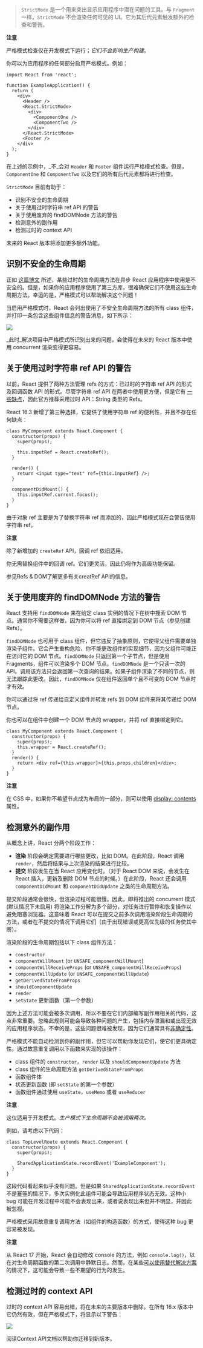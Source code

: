 > `StrictMode` 是一个用来突出显示应用程序中潜在问题的工具。与 `Fragment` 一样，`StrictMode` 不会渲染任何可见的 UI。它为其后代元素触发额外的检查和警告。

**注意**

严格模式检查仅在开发模式下运行；_它们不会影响生产构建_。

你可以为应用程序的任何部分启用严格模式。例如：

```React
import React from 'react';

function ExampleApplication() {
  return (
    <div>
      <Header />
      <React.StrictMode>
        <div>
          <ComponentOne />
          <ComponentTwo />
        </div>
      </React.StrictMode>
      <Footer />
    </div>
  );
}
```

在上述的示例中，_不_会对 `Header` 和 `Footer` 组件运行严格模式检查。但是，`ComponentOne` 和 `ComponentTwo` 以及它们的所有后代元素都将进行检查。

`StrictMode` 目前有助于：

-   识别不安全的生命周期
-   关于使用过时字符串 ref API 的警告
-   关于使用废弃的 findDOMNode 方法的警告
-   检测意外的副作用
-   检测过时的 context API

未来的 React 版本将添加更多额外功能。

## 识别不安全的生命周期

正如 [这篇博文](https://zh-hans.reactjs.org/docs/strict-mode.html#identifying-unsafe-lifecycles) 所述，某些过时的生命周期方法在异步 React 应用程序中使用是不安全的。但是，如果你的应用程序使用了第三方库，很难确保它们不使用这些生命周期方法。幸运的是，严格模式可以帮助解决这个问题！

当启用严格模式时，React 会列出使用了不安全生命周期方法的所有 class 组件，并打印一条包含这些组件信息的警告消息，如下所示：

![](https://secure2.wostatic.cn/static/sDpoQwKXTE1VL86KbxUUFz/image.png?auth_key=1668420376-3iLJtk6wdkCnqN6C9LvxgP-0-f44d70489fddd4ba851b3583b3c1567c)

_此时_解决项目中严格模式所识别出来的问题，会使得在未来的 React 版本中使用 concurrent 渲染变得更容易。

## 关于使用过时字符串 ref API 的警告

以前，React 提供了两种方法管理 refs 的方式：已过时的字符串 ref API 的形式及回调函数 API 的形式。尽管字符串 ref API 在两者中使用更方便，但是它有 [一些缺点](https://github.com/facebook/react/issues/1373)，因此官方推荐采用过时 API：String 类型的 Refs。

React 16.3 新增了第三种选择，它提供了使用字符串 ref 的便利性，并且不存在任何缺点：

```React
class MyComponent extends React.Component {
  constructor(props) {
    super(props);

    this.inputRef = React.createRef();
  }

  render() {
    return <input type="text" ref={this.inputRef} />;
  }

  componentDidMount() {
    this.inputRef.current.focus();
  }
}
```

由于对象 ref 主要是为了替换字符串 ref 而添加的，因此严格模式现在会警告使用字符串 ref。

**注意**

除了新增加的 `createRef` API，回调 ref 依旧适用。

你无需替换组件中的回调 ref。它们更灵活，因此仍将作为高级功能保留。

参见Refs & DOM了解更多有关creatRef API的信息。

## 关于使用废弃的 findDOMNode 方法的警告

React 支持用 `findDOMNode` 来在给定 class 实例的情况下在树中搜索 DOM 节点。通常你不需要这样做，因为你可以将 ref 直接绑定到 DOM 节点（参见创建 Refs）。

`findDOMNode` 也可用于 class 组件，但它违反了抽象原则，它使得父组件需要单独渲染子组件。它会产生重构危险，你不能更改组件的实现细节，因为父组件可能正在访问它的 DOM 节点。`findDOMNode` 只返回第一个子节点，但是使用 Fragments，组件可以渲染多个 DOM 节点。`findDOMNode` 是一个只读一次的 API。调用该方法只会返回第一次查询的结果。如果子组件渲染了不同的节点，则无法跟踪此更改。因此，`findDOMNode` 仅在组件返回单个且不可变的 DOM 节点时才有效。

你可以通过将 ref 传递给自定义组件并转发 refs 到 DOM 组件来将其传递给 DOM 节点。

你也可以在组件中创建一个 DOM 节点的 wrapper，并将 ref 直接绑定到它。

```React
class MyComponent extends React.Component {
  constructor(props) {
    super(props);
    this.wrapper = React.createRef();
  }
  render() {
    return <div ref={this.wrapper}>{this.props.children}</div>;
  }
}
```

**注意**

在 CSS 中，如果你不希望节点成为布局的一部分，则可以使用 [display: contents](https://developer.mozilla.org/en-US/docs/Web/CSS/display#display_contents) 属性。

## 检测意外的副作用

从概念上讲，React 分两个阶段工作：

-   **渲染** 阶段会确定需要进行哪些更改，比如 DOM。在此阶段，React 调用 `render`，然后将结果与上次渲染的结果进行比较。
-   **提交** 阶段发生在当 React 应用变化时。（对于 React DOM 来说，会发生在 React 插入，更新及删除 DOM 节点的时候。）在此阶段，React 还会调用 `componentDidMount` 和 `componentDidUpdate` 之类的生命周期方法。

提交阶段通常会很快，但渲染过程可能很慢。因此，即将推出的 concurrent 模式 (默认情况下未启用) 将渲染工作分解为多个部分，对任务进行暂停和恢复操作以避免阻塞浏览器。这意味着 React 可以在提交之前多次调用渲染阶段生命周期的方法，或者在不提交的情况下调用它们（由于出现错误或更高优先级的任务使其中断）。

渲染阶段的生命周期包括以下 class 组件方法：

-   `constructor`
-   `componentWillMount` (or `UNSAFE_componentWillMount`)
-   `componentWillReceiveProps` (or `UNSAFE_componentWillReceiveProps`)
-   `componentWillUpdate` (or `UNSAFE_componentWillUpdate`)
-   `getDerivedStateFromProps`
-   `shouldComponentUpdate`
-   `render`
-   `setState` 更新函数（第一个参数）

因为上述方法可能会被多次调用，所以不要在它们内部编写副作用相关的代码，这点非常重要。忽略此规则可能会导致各种问题的产生，包括内存泄漏和或出现无效的应用程序状态。不幸的是，这些问题很难被发现，因为它们通常具有[非确定性](https://en.wikipedia.org/wiki/Deterministic_algorithm)。

严格模式不能自动检测到你的副作用，但它可以帮助你发现它们，使它们更具确定性。通过故意重复调用以下函数来实现的该操作：

-   class 组件的 `constructor`，`render` 以及 `shouldComponentUpdate` 方法
-   class 组件的生命周期方法 `getDerivedStateFromProps`
-   函数组件体
-   状态更新函数 (即 `setState` 的第一个参数）
-   函数组件通过使用 `useState`，`useMemo` 或者 `useReducer`

**注意**

这仅适用于开发模式。_生产模式下生命周期不会被调用两次。_

例如，请考虑以下代码：

```React
class TopLevelRoute extends React.Component {
  constructor(props) {
    super(props);

    SharedApplicationState.recordEvent('ExampleComponent');
  }
}
```

这段代码看起来似乎没有问题。但是如果 `SharedApplicationState.recordEvent` 不是[幂等](https://en.wikipedia.org/wiki/Idempotence#Computer_science_meaning)的情况下，多次实例化此组件可能会导致应用程序状态无效。这种小 bug 可能在开发过程中可能不会表现出来，或者说表现出来但并不明显，并因此被忽视。

严格模式采用故意重复调用方法（如组件的构造函数）的方式，使得这种 bug 更容易被发现。

**注意**

从 React 17 开始，React 会自动修改 console 的方法，例如 `console.log()`，以在对生命周期函数的第二次调用中静默日志。然而，在某些[可以使用替代解决方案](https://github.com/facebook/react/issues/20090#issuecomment-715927125)的情况下，这可能会导致一些不期望的行为的发生。

## 检测过时的 context API

过时的 context API 容易出错，将在未来的主要版本中删除。在所有 16.x 版本中它仍然有效，但在严格模式下，将显示以下警告：

![](https://secure2.wostatic.cn/static/npr2ZSLZBtEoBWwptf3UWo/image.png?auth_key=1668420377-wAvgmFU3mkYKXpFJh1PWZX-0-d35d0b8806a8042c1dac3ca7c1286eb3)

阅读Context API文档以帮助你迁移到新版本。